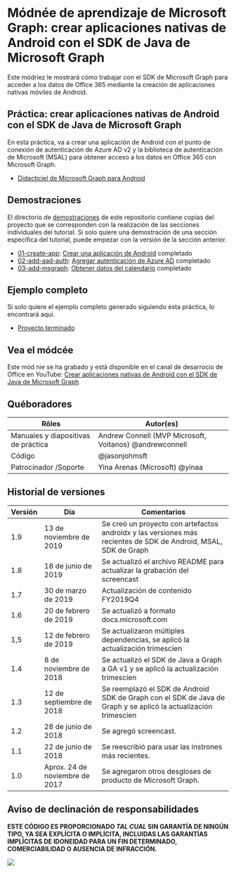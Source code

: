 # <a name="mdulo-de-aprendizaje-de-microsoft-graph-crear-aplicaciones-nativas-de-android-con-el-sdk-de-java-de-microsoft-graph"></a>Módnée de aprendizaje de Microsoft Graph: crear aplicaciones nativas de Android con el SDK de Java de Microsoft Graph

Este módriez le mostrará cómo trabajar con el SDK de Microsoft Graph para acceder a los datos de Office 365 mediante la creación de aplicaciones nativas móviles de Android.

## <a name="prctica-crear-aplicaciones-nativas-de-android-con-el-sdk-de-java-de-microsoft-graph"></a>Práctica: crear aplicaciones nativas de Android con el SDK de Java de Microsoft Graph

En esta práctica, va a crear una aplicación de Android con el punto de conexión de autenticación de Azure AD v2 y la biblioteca de autenticación de Microsoft (MSAL) para obtener acceso a los datos en Office 365 con Microsoft Graph.

- [Didacticiel de Microsoft Graph para Android](https://docs.microsoft.com/graph/tutorials/android)

## <a name="demostraciones"></a>Demostraciones

El directorio de [demostraciones](./demos) de este repositorio contiene copias del proyecto que se corresponden con la realización de las secciones individuales del tutorial. Si solo quiere una demostración de una sección específica del tutorial, puede empezar con la versión de la sección anterior.

- [01-create-app](demos/01-create-app): [Crear una aplicación de Android](https://docs.microsoft.com/graph/tutorials/android?tutorial-step=1) completado
- [02-add-aad-auth](demos/02-add-aad-auth): [Agregar autenticación de Azure AD](https://docs.microsoft.com/graph/tutorials/android?tutorial-step=3) completado
- [03-add-msgraph](demos/03-add-msgraph): [Obtener datos del calendario](https://docs.microsoft.com/graph/tutorials/android?tutorial-step=4) completado

## <a name="ejemplo-completo"></a>Ejemplo completo

Si solo quiere el ejemplo completo generado siguiendo esta práctica, lo encontrará aquí.

- [Proyecto terminado](demos/03-add-msgraph)

## <a name="vea-el-mdulo"></a>Vea el módcée

Este mód nie se ha grabado y está disponible en el canal de desarrocio de Office en YouTube: [Crear aplicaciones nativas de Android con el SDK de Java de Microsoft Graph](https://youtu.be/BLmOmv4FSsQ)

## <a name="colaboradores"></a>Québoradores

| Rôles | Autor(es) |
| -------------------- | ------------------------------------------------------- |
| Manuales y diapositivas de práctica | Andrew Connell (MVP Microsoft, Voitanos) @andrewconnell |
| Código | @jasonjohmsft |
| Patrocinador /Soporte | Yina Arenas (Microsoft) @yinaa |

## <a name="historial-de-versiones"></a>Historial de versiones

| Versión | Día | Comentarios |
| ------- | ------------------ | -------------------------------------------------------------------------- |
| 1.9 | 13 de noviembre de 2019 | Se creó un proyecto con artefactos androidx y las versiones más recientes de SDK de Android, MSAL, SDK de Graph |
| 1.8 | 18 de junio de 2019 | Se actualizó el archivo README para actualizar la grabación del screencast |
| 1.7 | 30 de marzo de 2019 | Actualización de contenido FY2019Q4 |
| 1.6 | 20 de febrero de 2019 | Se actualizó a formato docs.microsoft.com |
| 1,5 | 12 de febrero de 2019 | Se actualizaron múltiples dependencias, se aplicó la actualización trimescien |
| 1.4 | 8 de noviembre de 2018 | Se actualizó el SDK de Java a Graph a GA v1 y se aplicó la actualización trimescien |
| 1.3 | 12 de septiembre de 2018 | Se reemplazó el SDK de Android SDK de Graph con el SDK de Java de Graph y se aplicó la actualización trimescien |
| 1.2 | 28 de junio de 2018 | Se agregó screencast. |
| 1.1 | 22 de junio de 2018 | Se reescribió para usar las instrones más recientes. |
| 1.0 | Aprox. 24 de noviembre de 2017 | Se agregaron otros desgloses de producto de Microsoft Graph. |

## <a name="aviso-de-declinacin-de-responsabilidades"></a>Aviso de declinación de responsabilidades

**ESTE CÓDIGO ES PROPORCIONADO _TAL CUAL_ SIN GARANTÍA DE NINGÚN TIPO, YA SEA EXPLÍCITA O IMPLÍCITA, INCLUIDAS LAS GARANTÍAS IMPLÍCITAS DE IDONEIDAD PARA UN FIN DETERMINADO, COMERCIABILIDAD O AUSENCIA DE INFRACCIÓN.**

<!-- markdownlint-disable MD033 -->
<img src="https://telemetry.sharepointpnp.com/msgraph-training-android" />

